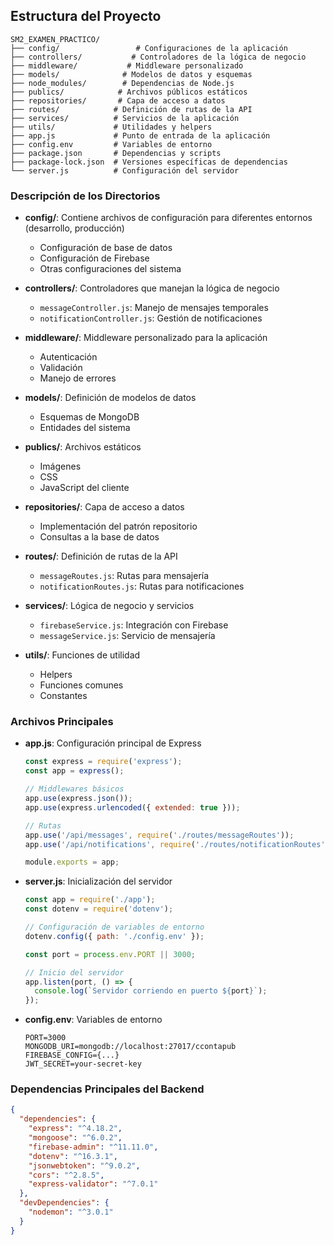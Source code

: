 ## Estructura del Proyecto

```
SM2_EXAMEN_PRACTICO/
├── config/                 # Configuraciones de la aplicación
├── controllers/           # Controladores de la lógica de negocio
├── middleware/           # Middleware personalizado
├── models/              # Modelos de datos y esquemas
├── node_modules/        # Dependencias de Node.js
├── publics/            # Archivos públicos estáticos
├── repositories/       # Capa de acceso a datos
├── routes/            # Definición de rutas de la API
├── services/          # Servicios de la aplicación
├── utils/             # Utilidades y helpers
├── app.js             # Punto de entrada de la aplicación
├── config.env         # Variables de entorno
├── package.json       # Dependencias y scripts
├── package-lock.json  # Versiones específicas de dependencias
└── server.js          # Configuración del servidor
```

### Descripción de los Directorios

- **config/**: Contiene archivos de configuración para diferentes entornos (desarrollo, producción)
  - Configuración de base de datos
  - Configuración de Firebase
  - Otras configuraciones del sistema

- **controllers/**: Controladores que manejan la lógica de negocio
  - `messageController.js`: Manejo de mensajes temporales
  - `notificationController.js`: Gestión de notificaciones

- **middleware/**: Middleware personalizado para la aplicación
  - Autenticación
  - Validación
  - Manejo de errores

- **models/**: Definición de modelos de datos
  - Esquemas de MongoDB
  - Entidades del sistema

- **publics/**: Archivos estáticos
  - Imágenes
  - CSS
  - JavaScript del cliente

- **repositories/**: Capa de acceso a datos
  - Implementación del patrón repositorio
  - Consultas a la base de datos

- **routes/**: Definición de rutas de la API
  - `messageRoutes.js`: Rutas para mensajería
  - `notificationRoutes.js`: Rutas para notificaciones

- **services/**: Lógica de negocio y servicios
  - `firebaseService.js`: Integración con Firebase
  - `messageService.js`: Servicio de mensajería

- **utils/**: Funciones de utilidad
  - Helpers
  - Funciones comunes
  - Constantes

### Archivos Principales

- **app.js**: Configuración principal de Express
  ```javascript
  const express = require('express');
  const app = express();
  
  // Middlewares básicos
  app.use(express.json());
  app.use(express.urlencoded({ extended: true }));
  
  // Rutas
  app.use('/api/messages', require('./routes/messageRoutes'));
  app.use('/api/notifications', require('./routes/notificationRoutes'));
  
  module.exports = app;
  ```

- **server.js**: Inicialización del servidor
  ```javascript
  const app = require('./app');
  const dotenv = require('dotenv');
  
  // Configuración de variables de entorno
  dotenv.config({ path: './config.env' });
  
  const port = process.env.PORT || 3000;
  
  // Inicio del servidor
  app.listen(port, () => {
    console.log(`Servidor corriendo en puerto ${port}`);
  });
  ```

- **config.env**: Variables de entorno
  ```env
  PORT=3000
  MONGODB_URI=mongodb://localhost:27017/ccontapub
  FIREBASE_CONFIG={...}
  JWT_SECRET=your-secret-key
  ```

### Dependencias Principales del Backend

```json
{
  "dependencies": {
    "express": "^4.18.2",
    "mongoose": "^6.0.2",
    "firebase-admin": "^11.11.0",
    "dotenv": "^16.3.1",
    "jsonwebtoken": "^9.0.2",
    "cors": "^2.8.5",
    "express-validator": "^7.0.1"
  },
  "devDependencies": {
    "nodemon": "^3.0.1"
  }
}
```
